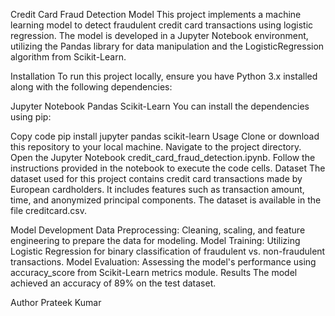 Credit Card Fraud Detection Model
This project implements a machine learning model to detect fraudulent credit card transactions using logistic regression. The model is developed in a Jupyter Notebook environment, utilizing the Pandas library for data manipulation and the LogisticRegression algorithm from Scikit-Learn.

Installation
To run this project locally, ensure you have Python 3.x installed along with the following dependencies:

Jupyter Notebook
Pandas
Scikit-Learn
You can install the dependencies using pip:

Copy code
pip install jupyter pandas scikit-learn
Usage
Clone or download this repository to your local machine.
Navigate to the project directory.
Open the Jupyter Notebook credit_card_fraud_detection.ipynb.
Follow the instructions provided in the notebook to execute the code cells.
Dataset
The dataset used for this project contains credit card transactions made by European cardholders. It includes features such as transaction amount, time, and anonymized principal components. The dataset is available in the file creditcard.csv.

Model Development
Data Preprocessing: Cleaning, scaling, and feature engineering to prepare the data for modeling.
Model Training: Utilizing Logistic Regression for binary classification of fraudulent vs. non-fraudulent transactions.
Model Evaluation: Assessing the model's performance using accuracy_score from Scikit-Learn metrics module.
Results
The model achieved an accuracy of 89% on the test dataset.


Author
Prateek Kumar

